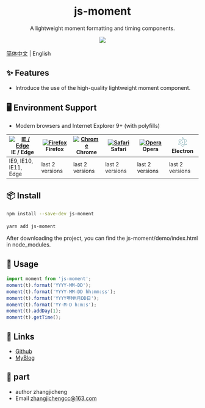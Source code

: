 <h1 align="center">js-moment</h1>

<div align="center">

A lightweight moment formatting and timing components.

![](https://img.shields.io/badge/version-v0.0.0-green.svg)
</div>

[简体中文](./README.md) | English

## ✨ Features

- Introduce the use of the high-quality lightweight moment component.

## 🖥 Environment Support

* Modern browsers and Internet Explorer 9+ (with polyfills)

| [<img src="https://raw.githubusercontent.com/alrra/browser-logos/master/src/edge/edge_48x48.png" alt="IE / Edge" width="24px" height="24px" />](http://godban.github.io/browsers-support-badges/)</br>IE / Edge | [<img src="https://raw.githubusercontent.com/alrra/browser-logos/master/src/firefox/firefox_48x48.png" alt="Firefox" width="24px" height="24px" />](http://godban.github.io/browsers-support-badges/)</br>Firefox | [<img src="https://raw.githubusercontent.com/alrra/browser-logos/master/src/chrome/chrome_48x48.png" alt="Chrome" width="24px" height="24px" />](http://godban.github.io/browsers-support-badges/)</br>Chrome | [<img src="https://raw.githubusercontent.com/alrra/browser-logos/master/src/safari/safari_48x48.png" alt="Safari" width="24px" height="24px" />](http://godban.github.io/browsers-support-badges/)</br>Safari | [<img src="https://raw.githubusercontent.com/alrra/browser-logos/master/src/opera/opera_48x48.png" alt="Opera" width="24px" height="24px" />](http://godban.github.io/browsers-support-badges/)</br>Opera | [<img src="https://raw.githubusercontent.com/alrra/browser-logos/master/src/electron/electron_48x48.png" alt="Electron" width="24px" height="24px" />](http://godban.github.io/browsers-support-badges/)</br>Electron |
| --------- | --------- | --------- | --------- | --------- | --------- |
| IE9, IE10, IE11, Edge| last 2 versions| last 2 versions| last 2 versions| last 2 versions| last 2 versions

## 📦 Install

```bash
npm install --save-dev js-moment

yarn add js-moment
```
After downloading the project, you can find the js-moment/demo/index.html in node_modules.

## 🔨 Usage

```jsx
import moment from 'js-moment';
moment(t).format('YYYY-MM-DD');
moment(t).format('YYYY-MM-DD hh:mm:ss');
moment(t).format('YYYY年MM月DD日');
moment(t).format('YY-M-D h:m:s');
moment(t).addDay(1);
moment(t).getTime();
```

## 🔗 Links

- [Github](https://github.com/zhangjichengcc/moments)
- [MyBlog](https://zhangjichengcc.github.io/blog)

## 🤝 part

- author zhangjicheng
- Email zhangjichengcc@163.com



